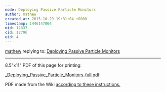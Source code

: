 ```yaml
---
node: Deploying Passive Particle Monitors
author: mathew
created_at: 2015-10-29 19:31:04 +0000
timestamp: 1446147064
nid: 12337
cid: 12796
uid: 4
---
```




[mathew](../profile/mathew) replying to: [Deploying Passive Particle Monitors](../notes/mathew/10-26-2015/deploying-passive-particle-monitors)

----
8.5"x11" PDF of this page for printing:

<a href="https://i.publiclab.org/system/images/photos/000/012/224/original/_Deploying_Passive_Particle_Monitors-full.pdf"><i class="icon icon-file"></i> _Deploying_Passive_Particle_Monitors-full.pdf</a>

PDF made from the Wiki [according to these instructions.](/notes/mathew/03-31-2015/making-pdfs-from-wiki-pages)